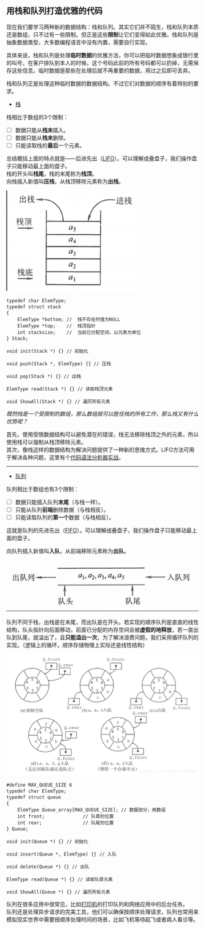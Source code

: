 ## 用栈和队列打造优雅的代码    

现在我们要学习两种新的数据结构：栈和队列。其实它们并不陌生，栈和队列本质还是数组，只不过有一些限制。但正是这些**限制**让它们变得如此优雅。栈和队列是抽象数据类型，大多数编程语言中没有内置，需要自行实现。        

具体来说，栈和队列是处理**临时数据**的优雅方法，你可以把临时数据想象成银行里的叫号，在客户排队到本人的时候，这个号码此前的所有号码都可以扔掉，无需保存这些信息。临时数据是那些在处理后就不再重要的数据，用过之后即可丢弃。    

栈和队列正是处理这种临时数据的数据结构。不过它们对数据的顺序有着特别的要求。    

- [栈](https://github.com/kirtozz/DataStructuresAndAlgorithms/blob/master/SummaryOfAlgorithms.md)

栈相比于数组的3个限制：    
- [ ] 数据只能从**栈末**插入。  
- [ ] 数据只能从**栈末**删除。  
- [ ] 只能读取栈的**最后**一个元素。    

总结概括上面的特点就是——后进先出（[LIFO](https://github.com/kirtozz/DataStructuresAndAlgorithms/blob/master/SummaryOfAlgorithms.md)）。可以理解成叠盘子，我们操作盘子只能移动最上面的盘子。    
栈的开头叫**栈尾**，栈的末尾称为**栈顶**。    
向栈插入新值叫**压栈**，从栈顶移除元素称为**出栈**。   


![SAQ1.png](/pictures/SAQ1.png "栈的示意图")    

~~~
typedef char ElemType;
typedef struct stack
{
	ElemType *bottom; //  栈不存在时值为NULL
	ElemType *top;	  //  栈顶指针
	int stacksize;	  //  当前已分配空间，以元素为单位
} Stack;

void init(Stack *) {} // 初始化

void push(Stack *, ElemType) {} // 压栈

void pop(Stack *) {} // 出栈

ElemType read(Stack *) {} // 读取栈顶元素

void ShowAll(Stack *) {} // 遍历所有元素
~~~

_既然栈是一个受限制的数组，那么数组就可以胜任栈的所有工作，那么栈又有什么优势呢？_

首先，使用受限数据结构可以避免潜在的错误，栈无法移除栈顶之外的元素，所以使用栈可以强制从栈顶移除元素。    
其次，像栈这样的数据结构为解决问题提供了一种新的思维方式。LIFO方法可用于解决各种问题，这里有个[代码语法分析器实战](https://github.com/kirtozz/DataStructuresAndAlgorithms/blob/master/SummaryOfAlgorithms.md)。    



---

- [队列](https://github.com/kirtozz/DataStructuresAndAlgorithms/blob/master/SummaryOfAlgorithms.md)     

队列相比于数组也有3个限制：    
- [ ] 数据只能插入队列**末尾**（与栈一样）。  
- [ ] 只能从队列**前端**删除数据（与栈相反）。  
- [ ] 只能读取队列的**第一个**数据（与栈相反）。    

这就是队列的先进先出（[FIFO](https://github.com/kirtozz/DataStructuresAndAlgorithms/blob/master/SummaryOfAlgorithms.md)）。可以理解成叠盘子，我们操作盘子只能移动最上面的盘子。    

向队列插入新值叫**入队**，从前端移除元素称为**出队**。   


![SAQ2.png](/pictures/SAQ2.png "队列的示意图")    

队列不同于栈，出栈是在末尾，而出队是在开头。若实现的顺序队列是直直的线性结构，队头指针向后面移动，前面已分配的内存空间会被**虚假的地释放**，若一直出队到队尾，就溢出了，且**只能溢出一次**，为了解决浪费问题，我们采用循环队列的实现。（逻辑上的循环，顺序存储物理上实际还是线性结构）            

![SAQ3.png](/pictures/SAQ3.png "循环队列示意图")
~~~
#define MAX_QUEUE_SIZE 6
typedef char ElemType;
typedef struct queue
{
	ElemType Queue_array[MAX_QUEUE_SIZE]; // 数据部分，用数组
	int front;				// 队首的位置
	int rear;				// 队尾的位置
} Queue;

void init(Queue *) {} // 初始化

void insert(Queue *, ElemType) {} // 入队

void delete(Queue *) {} // 出队

ElemType read(Queue *) {} // 读取队首元素

void ShowAll(Queue *) {} // 遍历所有元素
~~~

队列在很多应用中很常见，比如[打印机](https://github.com/kirtozz/DataStructuresAndAlgorithms/blob/master/SummaryOfAlgorithms.md)的打印队列和网络应用中的后台任务。   
队列还是处理异步请求的完美工具，他们可以确保按顺序处理请求，队列也常用来模拟现实世界中需要按顺序处理时间的场景，比如飞机等待起飞或者病人看诊等。